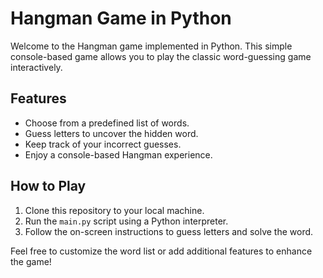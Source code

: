 # Hangman Game in Python

Welcome to the Hangman game implemented in Python. This simple console-based game allows you to play the classic word-guessing game interactively.

## Features

- Choose from a predefined list of words.
- Guess letters to uncover the hidden word.
- Keep track of your incorrect guesses.
- Enjoy a console-based Hangman experience.

## How to Play

1. Clone this repository to your local machine.
2. Run the `main.py` script using a Python interpreter.
3. Follow the on-screen instructions to guess letters and solve the word.

Feel free to customize the word list or add additional features to enhance the game!
